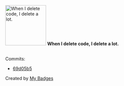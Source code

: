 <img src="https://my-badges.github.io/my-badges/mass-delete-commit-10k.png" alt="When I delete code, I delete a lot." title="When I delete code, I delete a lot." width="128">
<strong>When I delete code, I delete a lot.</strong>
<br><br>

Commits:

- <a href="https://github.com/fuzzylabs/matcha-examples/commit/69d05b5a4e4af232fa63523bfe6b68d48143c8a6">69d05b5</a>


Created by <a href="https://github.com/my-badges/my-badges">My Badges</a>